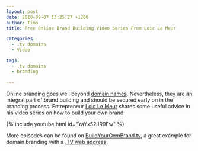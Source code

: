 ```yaml
---
layout: post
date: 2010-09-07 13:25:27 +1200
author: Timo
title: Free Online Brand Building Video Series From Loic Le Meur

categories:
  - .tv domains
  - Video

tags:
  - .tv domains
  - branding

---
```


Online branding goes well beyond [domain names](https://iwantmyname.com). Nevertheless, they are an integral part of brand building and should be secured early on in the branding process. Entrepreneur [Loic Le Meur](http://loiclemeur.com) shares some useful advice in his video series on how to build your own brand:

{% include youtube.html id="YaYx52JR9Ew" %}

More episodes can be found on [BuildYourOwnBrand.tv](http://archived.link/http://www.buildyourownbrand.tv/), a great example for domain branding with a [.TV web address](https://iwantmyname.com/domains/tv-tuvaluan-domain-name-registration-for-tuvalu).
